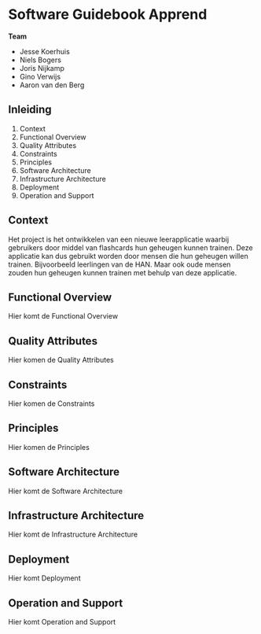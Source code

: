 # Software Guidebook Apprend

**Team**
 - Jesse Koerhuis
 - Niels Bogers
 -  Joris Nijkamp
 - Gino Verwijs
 - Aaron van den Berg


## Inleiding

 1. Context
 2. Functional Overview
 3. Quality Attributes
 4. Constraints
 5. Principles
 6. Software Architecture
 7. Infrastructure Architecture
 8. Deployment
 9. Operation and Support


## Context
Het project is het ontwikkelen van een nieuwe leerapplicatie waarbij gebruikers door middel van flashcards hun geheugen kunnen trainen. Deze applicatie kan dus gebruikt worden door mensen die hun geheugen willen trainen. Bijvoorbeeld leerlingen van de HAN. Maar ook oude mensen zouden hun geheugen kunnen trainen met behulp van deze applicatie.


## Functional Overview
Hier komt de Functional Overview

## Quality Attributes
Hier komen de Quality Attributes

## Constraints
Hier komen de Constraints

## Principles
Hier komen de Principles

## Software Architecture
Hier komt de Software Architecture

## Infrastructure Architecture
Hier komt de Infrastructure Architecture

## Deployment
Hier komt Deployment

## Operation and Support
Hier komt Operation and Support
